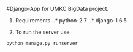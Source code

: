 #Django-App for UMKC BigData project.

1. Requirements
..* python-2.7
..* django-1.6.5

2. To run the server use

```python
python manage.py runserver
```